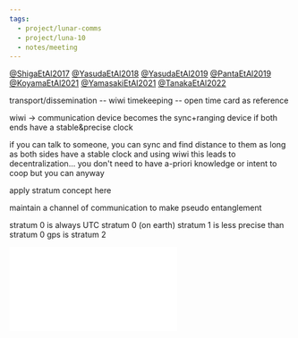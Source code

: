 ```yaml
---
tags:
  - project/lunar-comms
  - project/luna-10
  - notes/meeting
---
```

[@ShigaEtAl2017](@ShigaEtAl2017.md)
[@YasudaEtAl2018](@YasudaEtAl2018.md)
[@YasudaEtAl2019](@YasudaEtAl2019.md)
[@PantaEtAl2019](@PantaEtAl2019.md)
[@KoyamaEtAl2021](@KoyamaEtAl2021.md)
[@YamasakiEtAl2021](@YamasakiEtAl2021.md)
[@TanakaEtAl2022](@TanakaEtAl2022.md)

transport/dissemination -- wiwi
timekeeping -- open time card as reference

wiwi -> communication device becomes the sync+ranging device if both ends have a stable&precise clock

if you can talk to someone, you can sync and find distance to them as long as both sides have a stable clock and using wiwi
	this leads to decentralization... you don't need to have a-priori knowledge or intent to coop but you can anyway

apply stratum concept here

maintain a channel of communication to make pseudo entanglement

stratum 0 is always UTC stratum 0 (on earth)
stratum 1 is less precise than stratum 0
gps is stratum 2

![](../media-files/20221123_SpaceTimeSynchronization.pdf)
